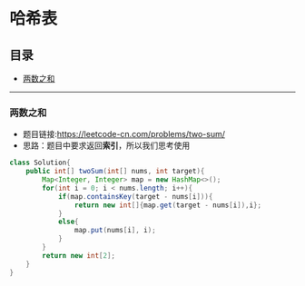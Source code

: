 # 哈希表
## 目录
* [两数之和](#两数之和)
---
### 两数之和
- 题目链接:https://leetcode-cn.com/problems/two-sum/
- 思路：题目中要求返回**索引**，所以我们思考使用
```java
class Solution{
    public int[] twoSum(int[] nums, int target){
        Map<Integer, Integer> map = new HashMap<>();
        for(int i = 0; i < nums.length; i++){
            if(map.containsKey(target - nums[i])){
                return new int[]{map.get(target - nums[i]),i};
            }
            else{
                map.put(nums[i], i);
            }
        }
        return new int[2];
    }
}
```
